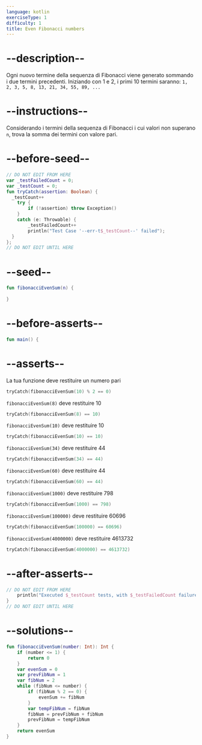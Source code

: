 ```yaml
---
language: kotlin
exerciseType: 1
difficulty: 1
title: Even Fibonacci numbers
---
```


# --description--

Ogni nuovo termine della sequenza di Fibonacci viene generato sommando i due termini precedenti. Iniziando con 1 e 2, i primi 10 termini saranno: `1, 2, 3, 5, 8, 13, 21, 34, 55, 89, ...`

# --instructions--

Considerando i termini della sequenza di Fibonacci i cui valori non superano `n`, trova la somma dei termini con valore pari.

# --before-seed--

```kotlin
// DO NOT EDIT FROM HERE
var _testFailedCount = 0;
var _testCount = 0;
fun tryCatch(assertion: Boolean) {
  _testCount++
    try { 
        if (!assertion) throw Exception()
    }
    catch (e: Throwable) {
        _testFailedCount++
        println("Test Case '--err-t$_testCount--' failed");
  }
};
// DO NOT EDIT UNTIL HERE
```

# --seed--

```kotlin
fun fibonacciEvenSum(n) {
  
}
```

# --before-asserts--

```kotlin
fun main() {
```

# --asserts--

La tua funzione deve restituire un numero pari

```kotlin
tryCatch(fibonacciEvenSum(10) % 2 == 0)
```

`fibonacciEvenSum(8)` deve restituire 10

```kotlin
tryCatch(fibonacciEvenSum(8) == 10)
```


`fibonacciEvenSum(10)` deve restituire 10

```kotlin
tryCatch(fibonacciEvenSum(10) == 10)
```

`fibonacciEvenSum(34)` deve restituire 44

```kotlin
tryCatch(fibonacciEvenSum(34) == 44)
```

`fibonacciEvenSum(60)` deve restituire 44

```kotlin
tryCatch(fibonacciEvenSum(60) == 44)
```

`fibonacciEvenSum(1000)` deve restituire 798

```kotlin
tryCatch(fibonacciEvenSum(1000) == 798)
```

`fibonacciEvenSum(100000)` deve restituire 60696

```kotlin
tryCatch(fibonacciEvenSum(100000) == 60696)
```

`fibonacciEvenSum(4000000)` deve restituire 4613732

```kotlin
tryCatch(fibonacciEvenSum(4000000) == 4613732)
```

# --after-asserts--

```kotlin
// DO NOT EDIT FROM HERE 
    println("Executed $_testCount tests, with $_testFailedCount failures");
}
// DO NOT EDIT UNTIL HERE
```

# --solutions--

```kotlin
fun fibonacciEvenSum(number: Int): Int {
    if (number <= 1) {
        return 0
    }
    var evenSum = 0
    var prevFibNum = 1
    var fibNum = 2
    while (fibNum <= number) {
        if (fibNum % 2 == 0) {
            evenSum += fibNum
        }
        var tempFibNum = fibNum
        fibNum = prevFibNum + fibNum
        prevFibNum = tempFibNum
    }
    return evenSum
}
```
